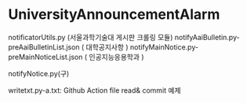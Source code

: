 # UniversityAnnouncementAlarm


notificatorUtils.py (서울과학기술대 게시판 크롤링 모듈)
notifyAaiBulletin.py-preAaiBulletinList.json ( 대학공지사항 )
notifyMainNotice.py-preMainNoticeList.json ( 인공지능응용학과 )

notifyNotice.py(구)

writetxt.py-a.txt: Github Action file read& commit 예제
